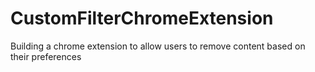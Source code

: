 # CustomFilterChromeExtension
Building a chrome extension to allow users to remove content based on their preferences
 
